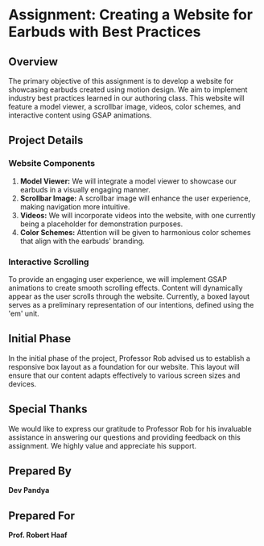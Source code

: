 

# Assignment: Creating a Website for Earbuds with Best Practices

## Overview

The primary objective of this assignment is to develop a website for showcasing earbuds created using motion design. We aim to implement industry best practices learned in our authoring class. This website will feature a model viewer, a scrollbar image, videos, color schemes, and interactive content using GSAP animations.

## Project Details

### Website Components
1. **Model Viewer:** We will integrate a model viewer to showcase our earbuds in a visually engaging manner.
2. **Scrollbar Image:** A scrollbar image will enhance the user experience, making navigation more intuitive.
3. **Videos:** We will incorporate videos into the website, with one currently being a placeholder for demonstration purposes.
4. **Color Schemes:** Attention will be given to harmonious color schemes that align with the earbuds' branding.

### Interactive Scrolling
To provide an engaging user experience, we will implement GSAP animations to create smooth scrolling effects. Content will dynamically appear as the user scrolls through the website. Currently, a boxed layout serves as a preliminary representation of our intentions, defined using the 'em' unit.

## Initial Phase

In the initial phase of the project, Professor Rob advised us to establish a responsive box layout as a foundation for our website. This layout will ensure that our content adapts effectively to various screen sizes and devices.

## Special Thanks

We would like to express our gratitude to Professor Rob for his invaluable assistance in answering our questions and providing feedback on this assignment. We highly value and appreciate his support.

## Prepared By

**Dev Pandya**

## Prepared For

**Prof. Robert Haaf**

